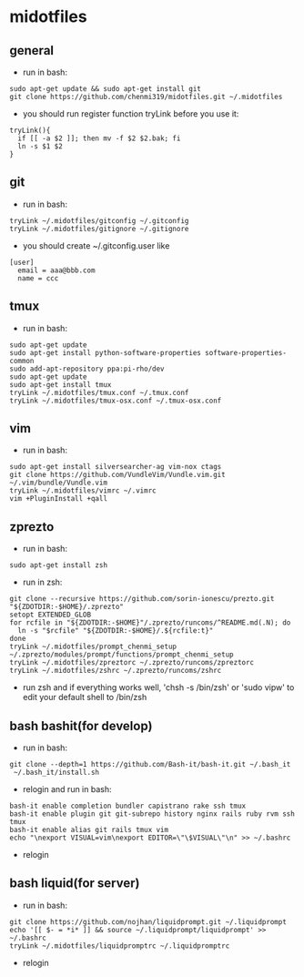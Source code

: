 # midotfiles

## general
* run in bash:
```
sudo apt-get update && sudo apt-get install git
git clone https://github.com/chenmi319/midotfiles.git ~/.midotfiles
```
* you should run register function tryLink before you use it:
```
tryLink(){
  if [[ -a $2 ]]; then mv -f $2 $2.bak; fi
  ln -s $1 $2
}
```

## git
* run in bash:
```
tryLink ~/.midotfiles/gitconfig ~/.gitconfig
tryLink ~/.midotfiles/gitignore ~/.gitignore
```
* you should create ~/.gitconfig.user like
```
[user]
  email = aaa@bbb.com
  name = ccc
```

## tmux
* run in bash:
```
sudo apt-get update
sudo apt-get install python-software-properties software-properties-common
sudo add-apt-repository ppa:pi-rho/dev
sudo apt-get update
sudo apt-get install tmux
tryLink ~/.midotfiles/tmux.conf ~/.tmux.conf
tryLink ~/.midotfiles/tmux-osx.conf ~/.tmux-osx.conf
```


## vim
* run in bash:
```
sudo apt-get install silversearcher-ag vim-nox ctags
git clone https://github.com/VundleVim/Vundle.vim.git ~/.vim/bundle/Vundle.vim
tryLink ~/.midotfiles/vimrc ~/.vimrc
vim +PluginInstall +qall
```

## zprezto 
* run in bash:
```
sudo apt-get install zsh
```
* run in zsh:
```
git clone --recursive https://github.com/sorin-ionescu/prezto.git "${ZDOTDIR:-$HOME}/.zprezto"
setopt EXTENDED_GLOB
for rcfile in "${ZDOTDIR:-$HOME}"/.zprezto/runcoms/^README.md(.N); do
  ln -s "$rcfile" "${ZDOTDIR:-$HOME}/.${rcfile:t}"
done
tryLink ~/.midotfiles/prompt_chenmi_setup ~/.zprezto/modules/prompt/functions/prompt_chenmi_setup
tryLink ~/.midotfiles/zpreztorc ~/.zprezto/runcoms/zpreztorc
tryLink ~/.midotfiles/zshrc ~/.zprezto/runcoms/zshrc
```
* run zsh and if everything works well, 'chsh -s /bin/zsh' or 'sudo vipw' to edit your default shell to /bin/zsh

## bash bashit(for develop)
* run in bash:
```
git clone --depth=1 https://github.com/Bash-it/bash-it.git ~/.bash_it
 ~/.bash_it/install.sh
```
* relogin and run in bash:
```
bash-it enable completion bundler capistrano rake ssh tmux
bash-it enable plugin git git-subrepo history nginx rails ruby rvm ssh tmux
bash-it enable alias git rails tmux vim
echo "\nexport VISUAL=vim\nexport EDITOR=\"\$VISUAL\"\n" >> ~/.bashrc
```
* relogin

## bash liquid(for server)
* run in bash:
```
git clone https://github.com/nojhan/liquidprompt.git ~/.liquidprompt
echo '[[ $- = *i* ]] && source ~/.liquidprompt/liquidprompt' >> ~/.bashrc
tryLink ~/.midotfiles/liquidpromptrc ~/.liquidpromptrc
```
* relogin
